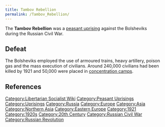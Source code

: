 ```yaml
---
title: Tambov Rebellion
permalink: /Tambov_Rebellion/
---
```


The **Tambov Rebellion** was a [peasant
uprising](Peasants#List_of_Peasant_Revolts "wikilink") against the
Bolsheviks during the Russian Civil War.

## Defeat

The Bolsheviks employed the use of armoured trains, heavy artillery,
poison gas and the mass execution of civilians. Around 240,000 civilians
had been killed by 1921 and 50,000 were placed in [concentration
camps](Concentration_Camp "wikilink").

## References

<references />

[Category:Libertarian Socialist
Wiki](Category:Libertarian_Socialist_Wiki "wikilink") [Category:Peasant
Uprisings](Category:Peasant_Uprisings "wikilink")
[Category:Uprisings](Category:Uprisings "wikilink")
[Category:Russia](Category:Russia "wikilink")
[Category:Europe](Category:Europe "wikilink")
[Category:Asia](Category:Asia "wikilink") [Category:Northern
Asia](Category:Northern_Asia "wikilink") [Category:Eastern
Europe](Category:Eastern_Europe "wikilink")
[Category:1921](Category:1921 "wikilink")
[Category:1920s](Category:1920s "wikilink") [Category:20th
Century](Category:20th_Century "wikilink") [Category:Russian Civil
War](Category:Russian_Civil_War "wikilink") [Category:Russian
Revolution](Category:Russian_Revolution "wikilink")